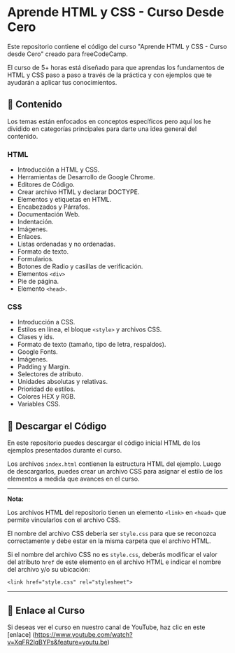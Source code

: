 # Aprende HTML y CSS - Curso Desde Cero

Este repositorio contiene el código del curso "Aprende HTML y CSS - Curso desde Cero" creado para freeCodeCamp.

El curso de 5+ horas está diseñado para que aprendas los fundamentos de HTML y CSS paso a paso a través de la práctica  y con ejemplos que te ayudarán a aplicar tus conocimientos.

## 🔹 Contenido

Los temas están enfocados en conceptos específicos pero aquí los he dividido en categorías principales para darte una idea general del contenido.

### **HTML**

* Introducción a HTML y CSS.
* Herramientas de Desarrollo de Google Chrome.
* Editores de Código.
* Crear archivo HTML y declarar DOCTYPE.
* Elementos y etiquetas en HTML.
* Encabezados y Párrafos.
* Documentación Web.
* Indentación.
* Imágenes.
* Enlaces.
* Listas ordenadas y no ordenadas.
* Formato de texto.
* Formularios.
* Botones de Radio y casillas de verificación.
* Elementos `<div>`
* Pie de página.
* Elemento `<head>`.

### **CSS**

* Introducción a CSS.
* Estilos en línea, el bloque `<style>`  y archivos CSS.
* Clases y ids.
* Formato de texto (tamaño, tipo de letra, respaldos).
* Google Fonts.
* Imágenes.
* Padding y Margin.
* Selectores de atributo.
* Unidades absolutas y relativas.
* Prioridad de estilos.
* Colores HEX y RGB.
* Variables CSS.

## 🔸 Descargar el Código

En este repositorio puedes descargar el código inicial HTML de los ejemplos presentados durante el curso.

Los archivos `index.html` contienen la estructura HTML del ejemplo. Luego de descargarlos, puedes crear un archivo CSS para asignar el estilo de los elementos a medida que avances en el curso. 

-------

**Nota:** 

Los archivos HTML del repositorio tienen un elemento `<link>` en `<head>` que permite vincularlos con el archivo CSS. 

El nombre del archivo CSS debería ser `style.css` para que se reconozca correctamente y debe estar en la misma carpeta que el archivo HTML. 

Si el nombre del archivo CSS no es `style.css`, deberás modificar el valor del atributo `href` de este elemento en el archivo HTML e indicar el nombre del archivo y/o su ubicación:

`
    <link href="style.css" rel="stylesheet">
`

-------

## 🔹 Enlace al Curso

Si deseas ver el curso en nuestro canal de YouTube, haz clic en este [enlace] (https://www.youtube.com/watch?v=XqFR2lqBYPs&feature=youtu.be)
